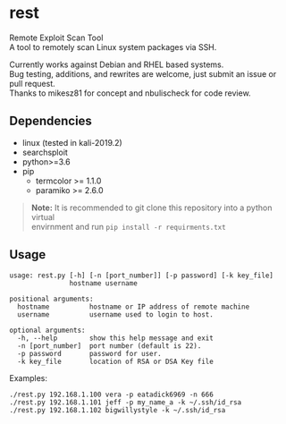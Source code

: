 # rest
Remote Exploit Scan Tool <br /> 
A tool to remotely scan Linux system packages via SSH. <br />

Currently works against Debian and RHEL based systems. <br />
Bug testing, additions, and rewrites are welcome, just submit an issue or pull request. <br />
Thanks to mikesz81 for concept and nbulischeck for code review. <br />

## Dependencies

* linux (tested in kali-2019.2)
* searchsploit
* python>=3.6
* pip
    * termcolor >= 1.1.0
    * paramiko >= 2.6.0

> **Note:**
> It is recommended to git clone this repository into a python virtual <br /> 
> envirnment and run `pip install -r requirments.txt`

## Usage

```
usage: rest.py [-h] [-n [port_number]] [-p password] [-k key_file]
               hostname username

positional arguments:
  hostname          hostname or IP address of remote machine
  username          username used to login to host.

optional arguments:
  -h, --help        show this help message and exit
  -n [port_number]  port number (default is 22).
  -p password       password for user.
  -k key_file       location of RSA or DSA Key file
```

Examples:

`./rest.py 192.168.1.100 vera -p eatadick6969 -n 666` <br />
`./rest.py 192.168.1.101 jeff -p my_name_a -k ~/.ssh/id_rsa` <br />
`./rest.py 192.168.1.102 bigwillystyle -k ~/.ssh/id_rsa`
